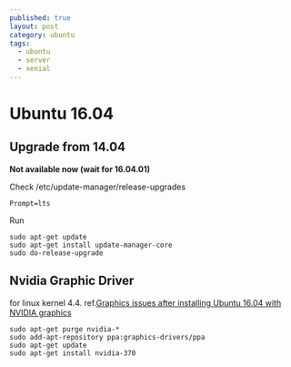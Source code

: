 ```yaml
---
published: true
layout: post
category: ubuntu
tags:
  - ubuntu
  - server
  - xenial
---
```

# Ubuntu 16.04

## Upgrade from 14.04
****Not available now (wait for 16.04.01)****

Check /etc/update-manager/release-upgrades

    Prompt=lts

Run

    sudo apt-get update
    sudo apt-get install update-manager-core
    sudo do-release-upgrade

## Nvidia Graphic Driver
for linux kernel 4.4. ref.[Graphics issues after installing Ubuntu 16.04 with NVIDIA graphics](http://askubuntu.com/questions/760934/graphics-issues-after-installing-ubuntu-16-04-with-nvidia-graphics)

    sudo apt-get purge nvidia-*
    sudo add-apt-repository ppa:graphics-drivers/ppa
    sudo apt-get update
    sudo apt-get install nvidia-370
